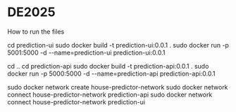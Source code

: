# DE2025

How to run the files

cd prediction-ui
sudo docker build -t prediction-ui:0.0.1 .
sudo docker run -p 5001:5000 -d --name=prediction-ui prediction-ui:0.0.1

cd ..
cd prediction-api
sudo docker build -t prediction-api:0.0.1 .
sudo docker run -p 5000:5000 -d --name=prediction-api prediction-api:0.0.1

sudo docker network create house-predictor-network
sudo docker network connect house-predictor-network prediction-api
sudo docker network connect house-predictor-network prediction-ui

